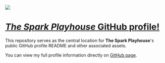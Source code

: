 ![](profile.jpg)

# [_The Spark Playhouse_ GitHub profile!](https://github.com/thesparkplayhouse/.github/)

This repository serves as the central location for **The Spark Playhouse**'s public GitHub profile README and other associated assets.

You can view my full profile information directly on [GitHub page](https://github.com/thesparkplayhouse).
